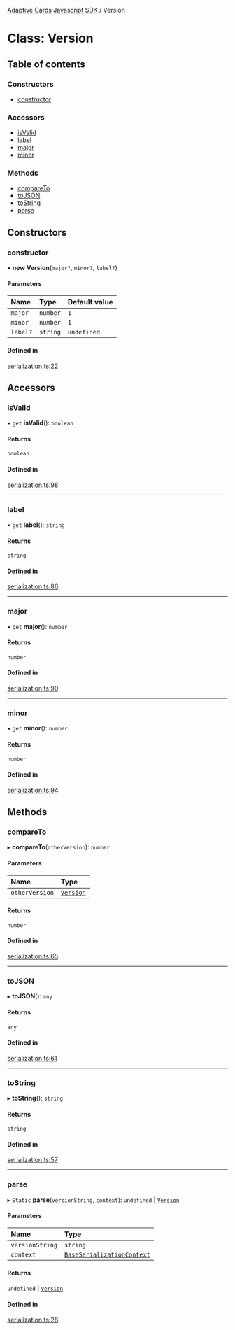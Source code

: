 [Adaptive Cards Javascript SDK](../README.md) / Version

# Class: Version

## Table of contents

### Constructors

- [constructor](Version.md#constructor)

### Accessors

- [isValid](Version.md#isvalid)
- [label](Version.md#label)
- [major](Version.md#major)
- [minor](Version.md#minor)

### Methods

- [compareTo](Version.md#compareto)
- [toJSON](Version.md#tojson)
- [toString](Version.md#tostring)
- [parse](Version.md#parse)

## Constructors

### constructor

• **new Version**(`major?`, `minor?`, `label?`)

#### Parameters

| Name | Type | Default value |
| :------ | :------ | :------ |
| `major` | `number` | `1` |
| `minor` | `number` | `1` |
| `label?` | `string` | `undefined` |

#### Defined in

[serialization.ts:22](https://github.com/asseco-see/AdaptiveCards/blob/1f0afdc45/source/nodejs/adaptivecards/src/serialization.ts#L22)

## Accessors

### isValid

• `get` **isValid**(): `boolean`

#### Returns

`boolean`

#### Defined in

[serialization.ts:98](https://github.com/asseco-see/AdaptiveCards/blob/1f0afdc45/source/nodejs/adaptivecards/src/serialization.ts#L98)

___

### label

• `get` **label**(): `string`

#### Returns

`string`

#### Defined in

[serialization.ts:86](https://github.com/asseco-see/AdaptiveCards/blob/1f0afdc45/source/nodejs/adaptivecards/src/serialization.ts#L86)

___

### major

• `get` **major**(): `number`

#### Returns

`number`

#### Defined in

[serialization.ts:90](https://github.com/asseco-see/AdaptiveCards/blob/1f0afdc45/source/nodejs/adaptivecards/src/serialization.ts#L90)

___

### minor

• `get` **minor**(): `number`

#### Returns

`number`

#### Defined in

[serialization.ts:94](https://github.com/asseco-see/AdaptiveCards/blob/1f0afdc45/source/nodejs/adaptivecards/src/serialization.ts#L94)

## Methods

### compareTo

▸ **compareTo**(`otherVersion`): `number`

#### Parameters

| Name | Type |
| :------ | :------ |
| `otherVersion` | [`Version`](Version.md) |

#### Returns

`number`

#### Defined in

[serialization.ts:65](https://github.com/asseco-see/AdaptiveCards/blob/1f0afdc45/source/nodejs/adaptivecards/src/serialization.ts#L65)

___

### toJSON

▸ **toJSON**(): `any`

#### Returns

`any`

#### Defined in

[serialization.ts:61](https://github.com/asseco-see/AdaptiveCards/blob/1f0afdc45/source/nodejs/adaptivecards/src/serialization.ts#L61)

___

### toString

▸ **toString**(): `string`

#### Returns

`string`

#### Defined in

[serialization.ts:57](https://github.com/asseco-see/AdaptiveCards/blob/1f0afdc45/source/nodejs/adaptivecards/src/serialization.ts#L57)

___

### parse

▸ `Static` **parse**(`versionString`, `context`): `undefined` \| [`Version`](Version.md)

#### Parameters

| Name | Type |
| :------ | :------ |
| `versionString` | `string` |
| `context` | [`BaseSerializationContext`](BaseSerializationContext.md) |

#### Returns

`undefined` \| [`Version`](Version.md)

#### Defined in

[serialization.ts:28](https://github.com/asseco-see/AdaptiveCards/blob/1f0afdc45/source/nodejs/adaptivecards/src/serialization.ts#L28)
